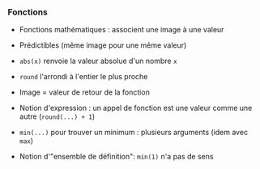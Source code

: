 ### Fonctions

* Fonctions mathématiques : associent une image à une valeur
* Prédictibles (même image pour une même valeur)
* `abs(x)` renvoie la valeur absolue d'un nombre `x`
* `round` l'arrondi à l'entier le plus proche

* Image = valeur de retour de la fonction
* Notion d'expression : un appel de fonction est une valeur comme une autre (`round(...) + 1`)

* `min(...)` pour trouver un minimum : plusieurs arguments (idem avec `max`)
* Notion d'"ensemble de définition": `min(1)` n'a pas de sens
